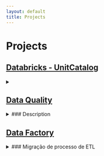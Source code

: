 ```yaml
---
layout: default
title: Projects
---
```


# Projects

## [Databricks - UnitCatalog](#project2)

<details>
  <summary></summary>
  
  <p>Projeto para implementação do Unit Catalog</p>
  <h4>Time: 7 Profissionais</h4>
  <h4>Meu Papel: Engenharia de Dados</h4>
  
  <h4>Technologies</h4>
  <ul>
    <li>Databricks</li>
    <li>Unitycatalog</li>
    <li>Datalake</li>
    <li>Azure</li>
  </ul>

  <h4>Stack Desenvolvimento</h4>
  <p>SQL, Python</p>

  <h4>Challenges</h4>
  <p>Quantidade e Volume de dados</p>

  <b><h4>Results</h4></b>
  <p>Simplificação do processo, Economia de recursos, Modernização e denocratização dos dados</p>
</details>


## [Data Quality](#project2)

<details>
  <summary>### Description</summary>
  
  <p>A detailed description of Project 2, the technologies used, the challenges faced, and the results.</p>

  <h4>Technologies</h4>
  <ul>
    <li>Technology 1</li>
    <li>Technology 2</li>
    <li>Technology 3</li>
  </ul>

  <h4>Challenges</h4>
  <p>Describe the challenges faced during the project.</p>

  <h4>Results</h4>
  <p>Explain the results and outcomes of the project.</p>
</details>

## [Data Factory](#project3)

<details>
  <summary>### Migração de processo de ETL</summary>
  
  <p>Migração dos processos de ETL do Microsoft Integration Services para o Azure Data Factory, 
  the technologies used: SSIS
  the challenges faced: Muitos processos, review de processos e códigos
  the results: Modernização, scalabilidade, versionamento.</p>

  <h4>Technologies</h4>
  <ul>
    <li>SSIS</li>
    <li>Data Factory</li>
    <li>SQL Database</li>
  </ul>

  <h4>Challenges</h4>
  <p>Muitos processos, review de processos e códigos</p>

  <h4>Results</h4>
  <p>Modernização, scalabilidade, versionamento</p>
</details>
